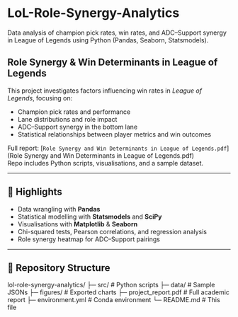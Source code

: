 # LoL-Role-Synergy-Analytics
Data analysis of champion pick rates, win rates, and ADC–Support synergy in League of Legends using Python (Pandas, Seaborn, Statsmodels).

## Role Synergy & Win Determinants in League of Legends

This project investigates factors influencing win rates in *League of Legends*, focusing on:
- Champion pick rates and performance
- Lane distributions and role impact
- ADC–Support synergy in the bottom lane
- Statistical relationships between player metrics and win outcomes

Full report: [`Role Synergy and Win Determinants in League of Legends.pdf`](Role Synergy and Win Determinants in League of Legends.pdf)  
Repo includes Python scripts, visualisations, and a sample dataset.

---

## 🚀 Highlights
- Data wrangling with **Pandas**
- Statistical modelling with **Statsmodels** and **SciPy**
- Visualisations with **Matplotlib** & **Seaborn**
- Chi-squared tests, Pearson correlations, and regression analysis
- Role synergy heatmap for ADC–Support pairings

---

## 📂 Repository Structure

lol-role-synergy-analytics/
├─ src/ # Python scripts
├─ data/ # Sample JSONs
├─ figures/ # Exported charts
├─ project_report.pdf # Full academic report
├─ environment.yml # Conda environment
└─ README.md # This file
